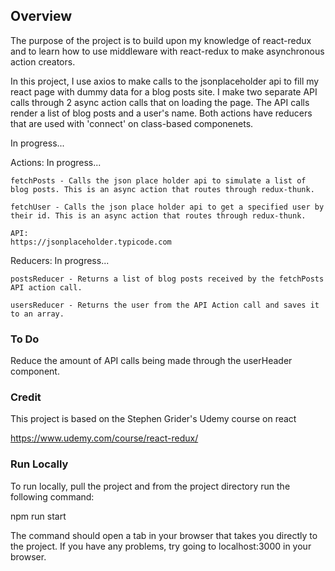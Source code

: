 ## Overview

The purpose of the project is to build upon my knowledge of react-redux and to learn how to use middleware with react-redux to make asynchronous action creators. 

In this project, I use axios to make calls to the jsonplaceholder api to fill my react page with dummy data for a blog posts site. I make two separate API calls through 2 async action calls that on loading the page. The API calls render a list of blog posts and a user's name. Both actions have reducers that are used with 'connect' on class-based componenets. 

In progress...

Actions: 
    In progress...

    fetchPosts - Calls the json place holder api to simulate a list of blog posts. This is an async action that routes through redux-thunk.

    fetchUser - Calls the json place holder api to get a specified user by their id. This is an async action that routes through redux-thunk.

    API:
    https://jsonplaceholder.typicode.com


Reducers: 
    In progress...

    postsReducer - Returns a list of blog posts received by the fetchPosts API action call.

    usersReducer - Returns the user from the API Action call and saves it to an array.

### To Do

Reduce the amount of API calls being made through the userHeader component. 

### Credit

This project is based on the Stephen Grider's Udemy course on react

https://www.udemy.com/course/react-redux/

### Run Locally

To run locally, pull the project and from the project directory run the following command:

npm run start

The command should open a tab in your browser that takes you directly to the project. If you have any problems, try going to localhost:3000 in your browser.